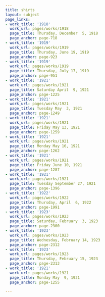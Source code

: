 ```yaml
---
title: shirts
layout: subject
page_links:
- work_title: '1918'
  work_url: pages/works/1918
  page_title: Thursday, December  5, 1918
  page_anchor: page-718
- work_title: '1919'
  work_url: pages/works/1919
  page_title: Thursday, June 19, 1919
  page_anchor: page-923
- work_title: '1919'
  work_url: pages/works/1919
  page_title: Thursday, July 17, 1919
  page_anchor: page-951
- work_title: '1921'
  work_url: pages/works/1921
  page_title: Saturday April  9, 1921
  page_anchor: page-1225
- work_title: '1921'
  work_url: pages/works/1921
  page_title: Tuesday May  3, 1921
  page_anchor: page-1249
- work_title: '1921'
  work_url: pages/works/1921
  page_title: Friday May 13, 1921
  page_anchor: page-1259
- work_title: '1921'
  work_url: pages/works/1921
  page_title: Monday May 16, 1921
  page_anchor: page-1262
- work_title: '1921'
  work_url: pages/works/1921
  page_title: Friday June 10, 1921
  page_anchor: page-1287
- work_title: '1921'
  work_url: pages/works/1921
  page_title: Tuesday September 27, 1921
  page_anchor: page-1396
- work_title: '1922'
  work_url: pages/works/1922
  page_title: Thursday, April  6, 1922
  page_anchor: page-1991
- work_title: '1923'
  work_url: pages/works/1923
  page_title: Saturday, February  3, 1923
  page_anchor: page-2300
- work_title: '1923'
  work_url: pages/works/1923
  page_title: Wednesday, February 14, 1923
  page_anchor: page-2312
- work_title: '1923'
  work_url: pages/works/1923
  page_title: Thursday, February 15, 1923
  page_anchor: page-2313
- work_title: '1921'
  work_url: pages/works/1921
  page_title: Monday May  9, 1921
  page_anchor: page-1255

---
```

